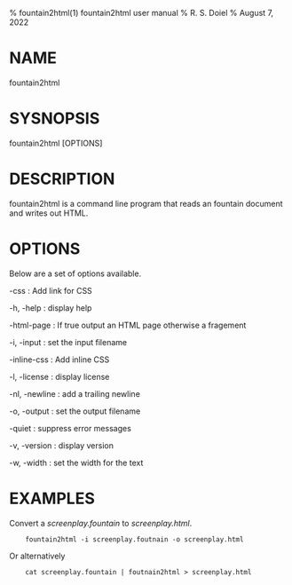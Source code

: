 % fountain2html(1) fountain2html user manual
% R. S. Doiel
% August 7, 2022

# NAME

fountain2html

# SYSNOPSIS

fountain2html [OPTIONS]

# DESCRIPTION

fountain2html is a command line program that reads an fountain document and writes out HTML.


# OPTIONS

Below are a set of options available.

-css
: Add link for CSS

-h, -help
: display help

-html-page
: If true output an HTML page otherwise a fragement

-i, -input
: set the input filename

-inline-css
: Add inline CSS

-l, -license
: display license

-nl, -newline
: add a trailing newline

-o, -output
: set the output filename

-quiet
: suppress error messages

-v, -version
: display version

-w, -width
: set the width for the text


# EXAMPLES

Convert a *screenplay.fountain* to *screenplay.html*.

~~~shell
    fountain2html -i screenplay.foutnain -o screenplay.html
~~~

Or alternatively

~~~shell
    cat screenplay.fountain | foutnain2html > screenplay.html
~~~


